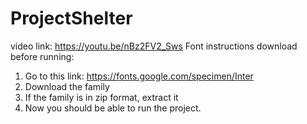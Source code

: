 # ProjectShelter

video link: https://youtu.be/nBz2FV2_Sws
Font instructions download before running: 
1) Go to this link: https://fonts.google.com/specimen/Inter
2) Download the family
3) If the family is in zip format, extract it
4) Now you should be able to run the project.
